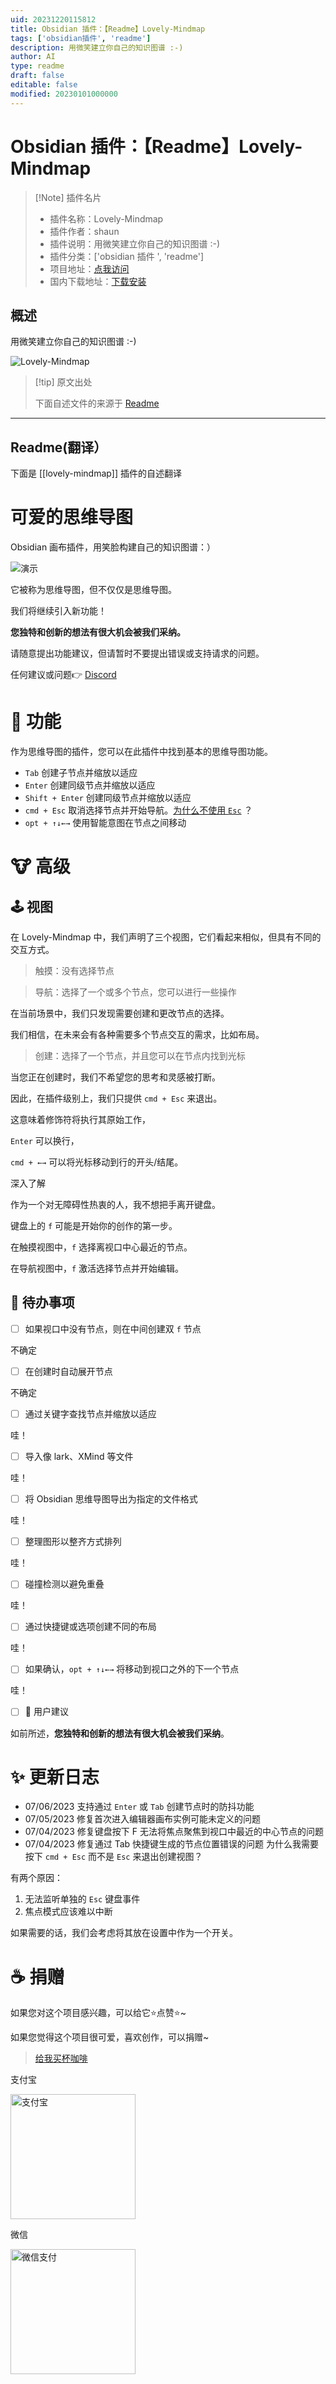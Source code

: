 ```yaml
---
uid: 20231220115812
title: Obsidian 插件：【Readme】Lovely-Mindmap
tags: ['obsidian插件', 'readme']
description: 用微笑建立你自己的知识图谱 :-)
author: AI
type: readme
draft: false
editable: false
modified: 20230101000000
---
```


# Obsidian 插件：【Readme】Lovely-Mindmap

> [!Note] 插件名片
> - 插件名称：Lovely-Mindmap
> - 插件作者：shaun
> - 插件说明：用微笑建立你自己的知识图谱 :-)
> - 插件分类：['obsidian 插件 ', 'readme']
> - 项目地址：[点我访问](https://github.com/xincan1949/lovely-mindmap)
> - 国内下载地址：[下载安装](https://pkmer.cn/products/plugin/pluginMarket/?lovely-mindmap)

## 概述

用微笑建立你自己的知识图谱 :-)

![Lovely-Mindmap](https://cdn.pkmer.cn/covers/lovely-mindmap.gif)

> [!tip] 原文出处
>
>下面自述文件的来源于 [Readme](https://ghproxy.net/https://raw.githubusercontent.com/shaunhurryup/lovely-mindmap/master/README.md)

---

## Readme(翻译）

下面是 [[lovely-mindmap]] 插件的自述翻译

# 可爱的思维导图

Obsidian 画布插件，用笑脸构建自己的知识图谱：）

![演示](https://cdn.pkmer.cn/covers/lovely-mindmap_2_0.gif)

它被称为思维导图，但不仅仅是思维导图。

我们将继续引入新功能！

**您独特和创新的想法有很大机会被我们采纳。**

请随意提出功能建议，但请暂时不要提出错误或支持请求的问题。

任何建议或问题👉 [Discord](https://discord.gg/DhJGeY8V)

# 📕 功能

作为思维导图的插件，您可以在此插件中找到基本的思维导图功能。

- `Tab` 创建子节点并缩放以适应
- `Enter` 创建同级节点并缩放以适应
- `Shift + Enter` 创建同级节点并缩放以适应
- `cmd + Esc` 取消选择节点并开始导航。[为什么不使用 `Esc`](https://github.com/xincan1949/lovely-mindmap#-qa:~:text=exit%20creating%20view%3F-,For%20two%20reasons%3A,-Individual%20Esc%20keyboard) ？
- `opt + ↑↓←→` 使用智能意图在节点之间移动

# 🐮 高级

## 🕹 视图

在 Lovely-Mindmap 中，我们声明了三个视图，它们看起来相似，但具有不同的交互方式。

> 触摸：没有选择节点

> 导航：选择了一个或多个节点，您可以进行一些操作

在当前场景中，我们只发现需要创建和更改节点的选择。

我们相信，在未来会有各种需要多个节点交互的需求，比如布局。

> 创建：选择了一个节点，并且您可以在节点内找到光标

当您正在创建时，我们不希望您的思考和灵感被打断。

因此，在插件级别上，我们只提供 `cmd + Esc` 来退出。

这意味着修饰符将执行其原始工作，

`Enter` 可以换行，

`cmd + ←→` 可以将光标移动到行的开头/结尾。

深入了解

作为一个对无障碍性热衷的人，我不想把手离开键盘。

键盘上的 `f` 可能是开始你的创作的第一步。

在触摸视图中，`f` 选择离视口中心最近的节点。

在导航视图中，`f` 激活选择节点并开始编辑。

## 🚧 待办事项

- [ ] 如果视口中没有节点，则在中间创建双 `f` 节点

不确定

- [ ] 在创建时自动展开节点

不确定

- [ ] 通过关键字查找节点并缩放以适应

哇！

- [ ] 导入像 lark、XMind 等文件

哇！

- [ ] 将 Obsidian 思维导图导出为指定的文件格式

哇！

- [ ] 整理图形以整齐方式排列

哇！

- [ ] 碰撞检测以避免重叠

哇！

- [ ] 通过快捷键或选项创建不同的布局

哇！

- [ ] 如果确认，`opt + ↑↓←→` 将移动到视口之外的下一个节点

哇！

- [ ] 🥰 用户建议

如前所述，**您独特和创新的想法有很大机会被我们采纳**。

# ✨ 更新日志

- 07/06/2023 支持通过 `Enter` 或 `Tab` 创建节点时的防抖功能
- 07/05/2023 修复首次进入编辑器画布实例可能未定义的问题
- 07/04/2023 修复键盘按下 F 无法将焦点聚焦到视口中最近的中心节点的问题
- 07/04/2023 修复通过 Tab 快捷键生成的节点位置错误的问题
为什么我需要按下 `cmd + Esc` 而不是 `Esc` 来退出创建视图？

有两个原因：

1. 无法监听单独的 `Esc` 键盘事件
2. 焦点模式应该难以中断

如果需要的话，我们会考虑将其放在设置中作为一个开关。

# ☕️ 捐赠

如果您对这个项目感兴趣，可以给它⭐️点赞⭐️~

如果您觉得这个项目很可爱，喜欢创作，可以捐赠~

> [给我买杯咖啡](https://www.buymeacoffee.com/xincan1949)

支付宝

<img alt="支付宝" height="200" src="https://cdn.jsdelivr.net/gh/xincan1949/xincan1949.github.io@master/Alipay.jpeg" width="200"/>

微信

<img alt="微信支付" height="200" src="https://cdn.jsdelivr.net/gh/xincan1949/xincan1949.github.io@master/WeChatPay.png" title="123" width="200"/>




